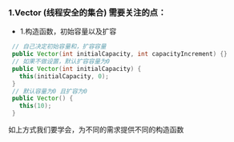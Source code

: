 ### 1.Vector (线程安全的集合) 需要关注的点：

- 1.构造函数，初始容量以及扩容

```java
 // 自己决定初始容量和，扩容容量
 public Vector(int initialCapacity, int capacityIncrement) {}
 // 如果不做设置，默认扩容容量为0
 public Vector(int initialCapacity) {
   this(initialCapacity, 0);
 }
 // 默认容量为0 且扩容为0 
 public Vector() {
   this(10);
 }
```

如上方式我们要学会，为不同的需求提供不同的构造函数




